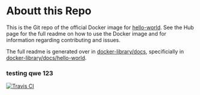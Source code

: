 # Aboutt this Repo

This is the Git repo of the official Docker image for [hello-world](https://registry.hub.docker.com/_/hello-world/). See the Hub page for the full readme on how to use the Docker image and for information regarding contributing and issues.

The full readme is generated over in [docker-library/docs](https://github.com/docker-library/docs), specificially in [docker-library/docs/hello-world](https://github.com/docker-library/docs/tree/master/hello-world).
### testing qwe 123
[![Travis CI](https://img.shields.io/travis/docker-library/hello-world/master.svg)](https://travis-ci.org/docker-library/hello-world/branches)
